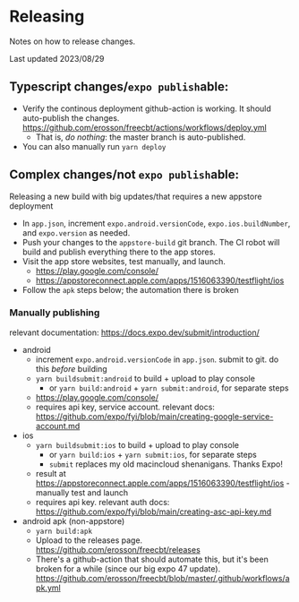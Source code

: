 # Releasing

Notes on how to release changes.

Last updated 2023/08/29

## Typescript changes/`expo publish`able:

- Verify the continous deployment github-action is working. It should auto-publish the changes. https://github.com/erosson/freecbt/actions/workflows/deploy.yml
  - That is, _do nothing_: the master branch is auto-published.
- You can also manually run `yarn deploy`

## Complex changes/not `expo publish`able:

Releasing a new build with big updates/that requires a new appstore deployment

* In `app.json`, increment `expo.android.versionCode`, `expo.ios.buildNumber`, and `expo.version` as needed.
* Push your changes to the `appstore-build` git branch. The CI robot will build and publish everything there to the app stores.
* Visit the app store websites, test manually, and launch.
  * https://play.google.com/console/
  * https://appstoreconnect.apple.com/apps/1516063390/testflight/ios
* Follow the `apk` steps below; the automation there is broken

### Manually publishing


relevant documentation: https://docs.expo.dev/submit/introduction/

- android
  - increment `expo.android.versionCode` in `app.json`. submit to git. do this _before_ building
  - `yarn buildsubmit:android` to build + upload to play console
    - or `yarn build:android` + `yarn submit:android`, for separate steps
  - https://play.google.com/console/
  - requires api key, service account. relevant docs: https://github.com/expo/fyi/blob/main/creating-google-service-account.md
- ios
  - `yarn buildsubmit:ios` to build + upload to play console
    - or `yarn build:ios` + `yarn submit:ios`, for separate steps
    - `submit` replaces my old macincloud shenanigans. Thanks Expo!
  - result at https://appstoreconnect.apple.com/apps/1516063390/testflight/ios - manually test and launch
  - requires api key. relevant auth docs: https://github.com/expo/fyi/blob/main/creating-asc-api-key.md
- android apk (non-appstore)
  - `yarn build:apk`
  - Upload to the releases page. https://github.com/erosson/freecbt/releases
  - There's a github-action that should automate this, but it's been broken for a while (since our big expo 47 update). https://github.com/erosson/freecbt/blob/master/.github/workflows/apk.yml
